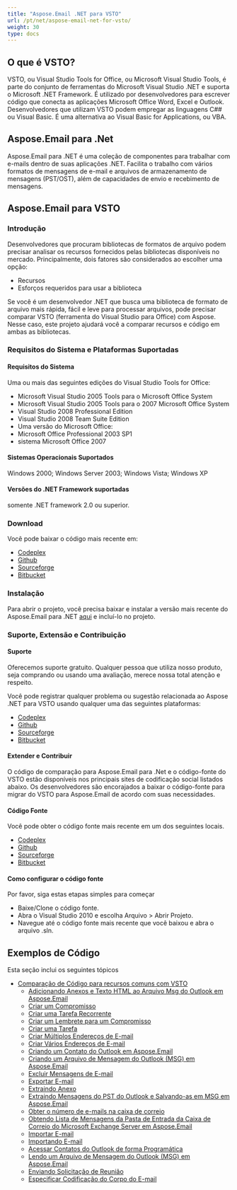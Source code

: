 ```yaml
---
title: "Aspose.Email .NET para VSTO"
url: /pt/net/aspose-email-net-for-vsto/
weight: 30
type: docs
---
```


## **O que é VSTO?**
VSTO, ou Visual Studio Tools for Office, ou Microsoft Visual Studio Tools, é parte do conjunto de ferramentas do Microsoft Visual Studio .NET e suporta o Microsoft .NET Framework. É utilizado por desenvolvedores para escrever código que conecta as aplicações Microsoft Office Word, Excel e Outlook. Desenvolvedores que utilizam VSTO podem empregar as linguagens C## ou Visual Basic. É uma alternativa ao Visual Basic for Applications, ou VBA.
## **Aspose.Email para .Net**
Aspose.Email para .NET é uma coleção de componentes para trabalhar com e-mails dentro de suas aplicações .NET. Facilita o trabalho com vários formatos de mensagens de e-mail e arquivos de armazenamento de mensagens (PST/OST), além de capacidades de envio e recebimento de mensagens.
## **Aspose.Email para VSTO**
### **Introdução**
Desenvolvedores que procuram bibliotecas de formatos de arquivo podem precisar analisar os recursos fornecidos pelas bibliotecas disponíveis no mercado. Principalmente, dois fatores são considerados ao escolher uma opção:

- Recursos
- Esforços requeridos para usar a biblioteca

Se você é um desenvolvedor .NET que busca uma biblioteca de formato de arquivo mais rápida, fácil e leve para processar arquivos, pode precisar comparar VSTO (ferramenta do Visual Studio para Office) com Aspose. Nesse caso, este projeto ajudará você a comparar recursos e código em ambas as bibliotecas.
### **Requisitos do Sistema e Plataformas Suportadas**
#### **Requisitos do Sistema**
Uma ou mais das seguintes edições do Visual Studio Tools for Office:

- Microsoft Visual Studio 2005 Tools para o Microsoft Office System
- Microsoft Visual Studio 2005 Tools para o 2007 Microsoft Office System
- Visual Studio 2008 Professional Edition
- Visual Studio 2008 Team Suite Edition
- Uma versão do Microsoft Office:
- Microsoft Office Professional 2003 SP1
- sistema Microsoft Office 2007
#### **Sistemas Operacionais Suportados**
Windows 2000; Windows Server 2003; Windows Vista; Windows XP
#### **Versões do .NET Framework suportadas**
somente .NET framework 2.0 ou superior.
### **Download**
Você pode baixar o código mais recente em:

- [Codeplex](http://goo.gl/spbIUb)
- [Github](http://goo.gl/vaB1lL)
- [Sourceforge](http://goo.gl/F4oLnp)
- [Bitbucket](http://goo.gl/BzCiz1)
### **Instalação**
Para abrir o projeto, você precisa baixar e instalar a versão mais recente do Aspose.Email para .NET [aqui](http://www.aspose.com/.net/email-component.aspx) e incluí-lo no projeto.
### **Suporte, Extensão e Contribuição**
#### **Suporte**
Oferecemos suporte gratuito. Qualquer pessoa que utiliza nosso produto, seja comprando ou usando uma avaliação, merece nossa total atenção e respeito.

Você pode registrar qualquer problema ou sugestão relacionada ao Aspose .NET para VSTO usando qualquer uma das seguintes plataformas:

- [Codeplex](http://goo.gl/U54yWo)
- [Github](http://goo.gl/tDjFqA)
- [Sourceforge](http://goo.gl/9CgWQu)
- [Bitbucket](http://goo.gl/q7tEu9)
#### **Extender e Contribuir**
O código de comparação para Aspose.Email para .Net e o código-fonte do VSTO estão disponíveis nos principais sites de codificação social listados abaixo. Os desenvolvedores são encorajados a baixar o código-fonte para migrar do VSTO para Aspose.Email de acordo com suas necessidades.
#### **Código Fonte**
Você pode obter o código fonte mais recente em um dos seguintes locais.

- [Codeplex](https://goo.gl/FuhcdD)
- [Github](https://goo.gl/JA8x5M)
- [Sourceforge](https://goo.gl/XbE5rO)
- [Bitbucket](https://goo.gl/XBqAzx)
#### **Como configurar o código fonte**
Por favor, siga estas etapas simples para começar

- Baixe/Clone o código fonte.
- Abra o Visual Studio 2010 e escolha Arquivo > Abrir Projeto.
- Navegue até o código fonte mais recente que você baixou e abra o arquivo .sln.
## **Exemplos de Código**
Esta seção inclui os seguintes tópicos

- [Comparação de Código para recursos comuns com VSTO](/email/net/code-comparison-for-common-features-with-vsto/)
  - [Adicionando Anexos e Texto HTML ao Arquivo Msg do Outlook em Aspose.Email](/email/net/adding-attachments-and-html-text-to-outlook-msg-file-in-aspose-email/)
  - [Criar um Compromisso](/email/net/create-an-appointment/)
  - [Criar uma Tarefa Recorrente](/email/net/create-a-recurring-task/)
  - [Criar um Lembrete para um Compromisso](/email/net/create-a-reminder-for-an-appointment/)
  - [Criar uma Tarefa](/email/net/create-a-task/)
  - [Criar Múltiplos Endereços de E-mail](/email/net/create-multiple-email-address/)
  - [Criar Vários Endereços de E-mail](/email/net/create-multiple-email-addresses/)
  - [Criando um Contato do Outlook em Aspose.Email](/email/net/creating-an-outlook-contact-in-aspose-email/)
  - [Criando um Arquivo de Mensagem do Outlook (MSG) em Aspose.Email](/email/net/creating-an-outlook-message-msg-file-in-aspose-email/)
  - [Excluir Mensagens de E-mail](/email/net/delete-email-messages/)
  - [Exportar E-mail](/email/net/export-email/)
  - [Extraindo Anexo](/email/net/extracting-attachment/)
  - [Extraindo Mensagens do PST do Outlook e Salvando-as em MSG em Aspose.Email](/email/net/extracting-messages-from-outlook-pst-and-saving-them-to-msg-in-aspose-email/)
  - [Obter o número de e-mails na caixa de correio](/email/net/get-the-number-of-emails-in-the-mailbox/)
  - [Obtendo Lista de Mensagens da Pasta de Entrada da Caixa de Correio do Microsoft Exchange Server em Aspose.Email](/email/net/getting-list-of-messages-from-inbox-folder-of-microsoft-exchange-server-mailbox-in-aspose-email/)
  - [Importar E-mail](/email/net/import-email/)
  - [Importando E-mail](/email/net/importing-email/)
  - [Acessar Contatos do Outlook de forma Programática](/email/net/pragmatically-access-outlook-contacts/)
  - [Lendo um Arquivo de Mensagem do Outlook (MSG) em Aspose.Email](/email/net/reading-an-outlook-message-msg-file-in-aspose-email/)
  - [Enviando Solicitação de Reunião](/email/net/sending-meeting-request/)
  - [Especificar Codificação do Corpo do E-mail](/email/net/specify-mail-body-encoding/)
